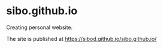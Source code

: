 # sibo.github.io

Creating personal website.

The site is published at https://sibod.github.io/sibo.github.io/

